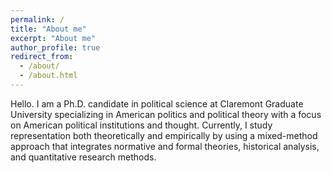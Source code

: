```yaml
---
permalink: /
title: "About me"
excerpt: "About me"
author_profile: true
redirect_from: 
  - /about/
  - /about.html
---
```


Hello. I am a Ph.D. candidate in political science at Claremont Graduate University specializing in American politics and political theory with a focus on American political institutions and thought. Currently, I study representation both theoretically and empirically by using a mixed-method approach that integrates normative and formal theories, historical analysis, and quantitative research methods. 
